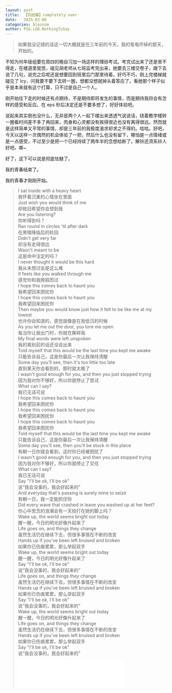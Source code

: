 ```yaml
---
layout: post
title:  【完结篇】completely over
date:   2025-03-06
categories: blossom
author: PSG.LGD.NothingToSay
---
```


>   如果我没记错的话这一切大概就是在三年前的今天，我的笔电坏掉的那天，开始的。

不知为何年级组要在周四的晚自习加一场这样的理综考试。考完试出来了还是舍不得走，在楼道里晃悠，碰见胡老师从七班监考完出来，她要去三楼交卷子，跟下去说了几句，说完之后呢还是想要回到班里后门那里待着。好巧不巧，刚上完楼梯就碰见了 lcy，问我要不要下去转一圈，想都没想就掉头着答应了。看她那个样子似乎是本来就有这个打算，只不过是自己一个人。

刚开始往下走的时候还有点期待，不是期待即将发生的事情，而是期待我将会有怎样的感受和反应。在 eps 秒后决定还是不要多想了，好好体验吧。

说起来其实倒也没什么，无非是两个人一起下楼出来透透气说说话，绕着教学楼转一圈看时间差不多了再回来，肉身和心灵都没有挨得很近也没有离得很远。然而就是这样简单又平常的事情，却是三年前的我极度渴求却求之不得的。哈哈。好吧，今天以这样一次偶然的机会体验了一把，然后什么也没有留下，哪怕是一点情绪或是一点感受，不过至少是把一个已经持续了两年半的念想给断了。解铃还须系铃人好吧。嘶~

好了，这下可以说是彻底怯魅了。

我的青春结束了。

我的青春才刚刚开始。

>   I sat inside with a heavy heart  
>   我怀着沉重的心情坐在里面  
>   Just wish you would think of me  
>   却依旧希望你会想到我  
>   Are you listening?  
>   你听得到吗？  
>   Ran round in circles 'til after dark  
>   在黑暗降临后的轮回  
>   Didn't get very far  
>   却没有走得很远  
>   Wasn't meant to be  
>   这是命中注定的吗？  
>   I never thought it would be this hard  
>   我从未想过会是这么难  
>   It feels like you walked through me  
>   感觉你和我擦肩而过  
>   I hope this comes back to haunt you  
>   我希望回来困扰你  
>   I hope this comes back to haunt you  
>   我希望回来困扰你  
>   Then maybe you would know just how it felt to be like me at my lowest  
>   也许你会知道的，感觉就像是在我低沉的时候  
>   As you let me out the door, you tore me open  
>   每当你让我出门时，你就在撕碎我  
>   My final words were left unspoken  
>   我的离别前的话还没说出来  
>   Told myself that this would be the last time you kept me awake  
>   只能告诉自己，这是你最后一次让我保持清醒  
>   Some day you'll see, then it's too little too late  
>   直到某天你会看到的，那时就太晚了  
>   I wasn't good enough for you, and then you just stopped trying  
>   因为我对你不够好，所以你就停止了尝试  
>   What can I say?  
>   我已无话可说  
>   I hope this comes back to haunt you  
>   我希望回来困扰你  
>   I hope this comes back to haunt you  
>   我希望回来困扰你  
>   I hope this comes back to haunt you  
>   我希望回来困扰你  
>   Told myself that this would be the last time you kept me awake  
>   只能告诉自己，这是你最后一次让我保持清醒  
>   Some day you'll see, then you'll be stuck in this place  
>   有朝一日你就会看到，这时你已经被困扰了  
>   I wasn't good enough for you, and then you just stopped trying  
>   因为我对你不够好，所以你就停止了交往  
>   What can I say?  
>   我已无话可说  
>   Say "I'll be ok, I'll be ok"  
>   说“我会没事的，我会好起来的”  
>   And everyday that's passing is surely mine to seize  
>   有朝一日，我一定能抓住你  
>   Did every wave that crashed in leave you washed up at her feet?  
>   你心中思念的浪潮会有一天拍打在她的脚上吗？  
>   Wake up, the world seems bright out today  
>   醒一醒，今日的明光好像升起来了  
>   Life goes on, and things they change  
>   虽然生活仍在继续下去，但很多事情在不断的改变  
>   Hands up if you've been left bruised and broken  
>   如果你已伤痕累累，那么举起双手  
>   Wake up, the world seems bright out today  
>   醒一醒，今日的明光好像升起来了  
>   Say "I'll be ok, I'll be ok"  
>   说“我会没事的，我会好起来的”  
>   Life goes on, and things they change  
>   虽然生活仍在继续下去，但很多事情在不断的改变  
>   Hands up if you've been left bruised and broken  
>   如果你已伤痕累累，那么举起双手  
>   Say "I'll be ok, I'll be ok"  
>   说“我会没事的，我会好起来的”  
>   Wake up, the world seems bright out today  
>   醒一醒，今日的明光好像升起来了  
>   Life goes on, and things they change  
>   虽然生活仍在继续下去，但很多事情在不断的改变  
>   Hands up if you've been left bruised and broken  
>   如果你已伤痕累累，那么举起双手  
>   Say "I'll be ok, I'll be ok"  
>   说“我会没事的，我会好起来的”  
>     
>   <iframe frameborder="no" border="0" marginwidth="0" marginheight="0" width=330 height=86 src="//music.163.com/outchain/player?type=2&id=33933859&auto=1&height=66"></iframe>